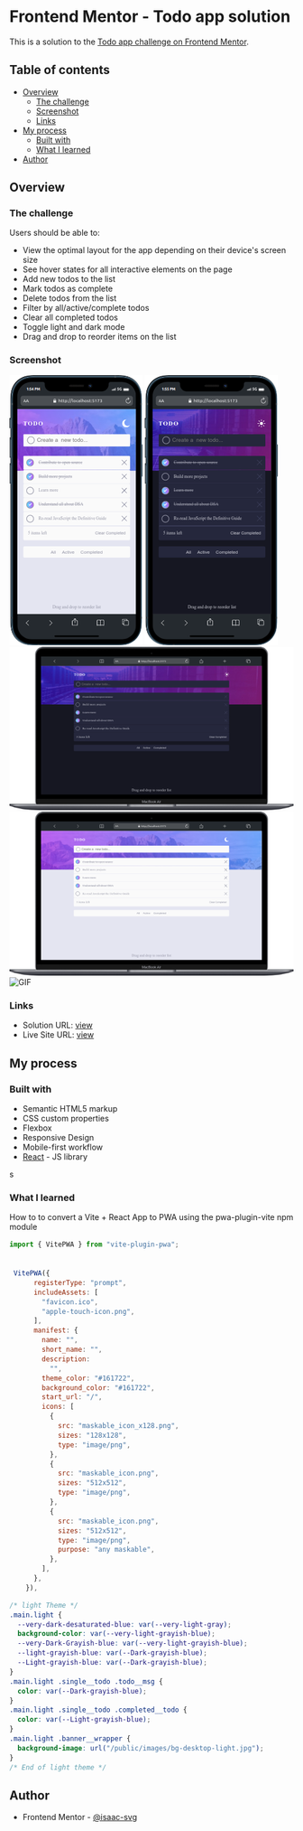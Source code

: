 # Frontend Mentor - Todo app solution

This is a solution to the [Todo app challenge on Frontend Mentor](https://www.frontendmentor.io/challenges/todo-app-Su1_KokOW).

## Table of contents

- [Overview](#overview)
  - [The challenge](#the-challenge)
  - [Screenshot](#screenshot)
  - [Links](#links)
- [My process](#my-process)
  - [Built with](#built-with)
  - [What I learned](#what-i-learned)
- [Author](#author)

## Overview

### The challenge

Users should be able to:

- View the optimal layout for the app depending on their device's screen size
- See hover states for all interactive elements on the page
- Add new todos to the list
- Mark todos as complete
- Delete todos from the list
- Filter by all/active/complete todos
- Clear all completed todos
- Toggle light and dark mode
- Drag and drop to reorder items on the list

### Screenshot

![Mobile Light Theme](./public/screenshots/mobile1.png)
![Mobile Dark Theme](./public/screenshots/mobile2.png)
![Desktop Dark Theme](./public/screenshots/mobile3.png)
![Desktop Light Theme](./public/screenshots/mobile4.png)
![GIF](./public/screenshots/mobile.gif)

### Links

- Solution URL: [view](https://pwa-multi-theme-todo.vercel.app/)
- Live Site URL: [view](https://pwa-multi-theme-todo.vercel.app/)

## My process

### Built with

- Semantic HTML5 markup
- CSS custom properties
- Flexbox
- Responsive Design
- Mobile-first workflow
- [React](https://reactjs.org/) - JS library

s

### What I learned

How to to convert a Vite + React App to PWA using the pwa-plugin-vite npm module

```js
import { VitePWA } from "vite-plugin-pwa";


 VitePWA({
      registerType: "prompt",
      includeAssets: [
        "favicon.ico",
        "apple-touch-icon.png",
      ],
      manifest: {
        name: "",
        short_name: "",
        description:
          "",
        theme_color: "#161722",
        background_color: "#161722",
        start_url: "/",
        icons: [
          {
            src: "maskable_icon_x128.png",
            sizes: "128x128",
            type: "image/png",
          },
          {
            src: "maskable_icon.png",
            sizes: "512x512",
            type: "image/png",
          },
          {
            src: "maskable_icon.png",
            sizes: "512x512",
            type: "image/png",
            purpose: "any maskable",
          },
        ],
      },
    }),
```

```css
/* light Theme */
.main.light {
  --very-dark-desaturated-blue: var(--very-light-gray);
  background-color: var(--very-light-grayish-blue);
  --very-Dark-Grayish-blue: var(--very-light-grayish-blue);
  --light-grayish-blue: var(--Dark-grayish-blue);
  --Light-grayish-blue: var(--Dark-grayish-blue);
}
.main.light .single__todo .todo__msg {
  color: var(--Dark-grayish-blue);
}
.main.light .single__todo .completed__todo {
  color: var(--Light-grayish-blue);
}
.main.light .banner__wrapper {
  background-image: url("/public/images/bg-desktop-light.jpg");
}
/* End of light theme */
```

## Author

- Frontend Mentor - [@isaac-svg](https://www.frontendmentor.io/profile/isaac-svg)
